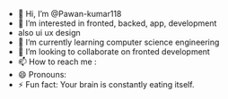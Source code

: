 - 👋 Hi, I’m @Pawan-kumar118
- 👀 I’m interested in fronted, backed, app, development
- also ui ux design
- 🌱 I’m currently learning computer science engineering
- 💞️ I’m looking to collaborate on fronted development
- 📫 How to reach me :
- 😄 Pronouns: 
- ⚡ Fun fact: Your brain is constantly eating itself.

<!---
Pawan-kumar118/Pawan-kumar118 is a ✨ special ✨ repository because its `README.md` (this file) appears on your GitHub profile.
You can click the Preview link to take a look at your changes.
--->
